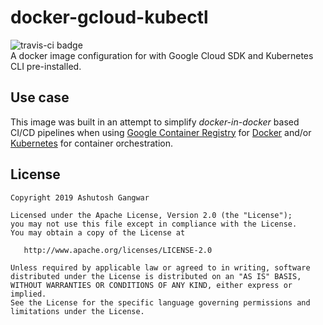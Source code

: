 # docker-gcloud-kubectl

![travis-ci badge][4]  
A docker image configuration for with Google Cloud SDK and Kubernetes CLI pre-installed.

## Use case

This image was built in an attempt to simplify _docker-in-docker_ based CI/CD pipelines when using [Google Container Registry][1] for [Docker][2] and/or [Kubernetes][3] for container orchestration.

## License

    Copyright 2019 Ashutosh Gangwar

    Licensed under the Apache License, Version 2.0 (the "License");
    you may not use this file except in compliance with the License.
    You may obtain a copy of the License at

       http://www.apache.org/licenses/LICENSE-2.0

    Unless required by applicable law or agreed to in writing, software
    distributed under the License is distributed on an "AS IS" BASIS,
    WITHOUT WARRANTIES OR CONDITIONS OF ANY KIND, either express or implied.
    See the License for the specific language governing permissions and
    limitations under the License.

[1]: https://cloud.google.com/container-registry/
[2]: https://docker.com
[3]: https://kubernetes.io
[4]: https://travis-ci.org/ashutoshgngwr/docker-gcloud-kubectl.svg?branch=master
